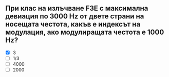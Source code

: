 ## При клас на излъчване F3E с максимална девиация по 3000 Hz от двете страни на носещата честота, какъв е индексът на модулация, ако модулиращата честота е 1000 Hz?

<!-- Верният отговор е отбелязан с [X] -->

- [X] 3
- [ ] 1/3
- [ ] 4000
- [ ] 2000

